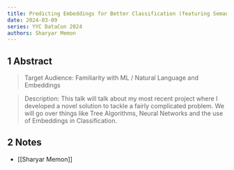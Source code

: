 ```yaml
---
title: Predicting Embeddings for Better Classification (featuring Semantic Similarity)
date: 2024-03-09
series: YYC DataCon 2024
authors: Sharyar Memon
---
```

## 1 Abstract
> Target Audience: Familiarity with ML / Natural Language and Embeddings

> Description: This talk will talk about my most recent project where I developed a novel solution to tackle a fairly complicated problem. We will go over things like Tree Algorithms, Neural Networks and the use of Embeddings in Classification.

## 2 Notes
- [[Sharyar Memon]]
